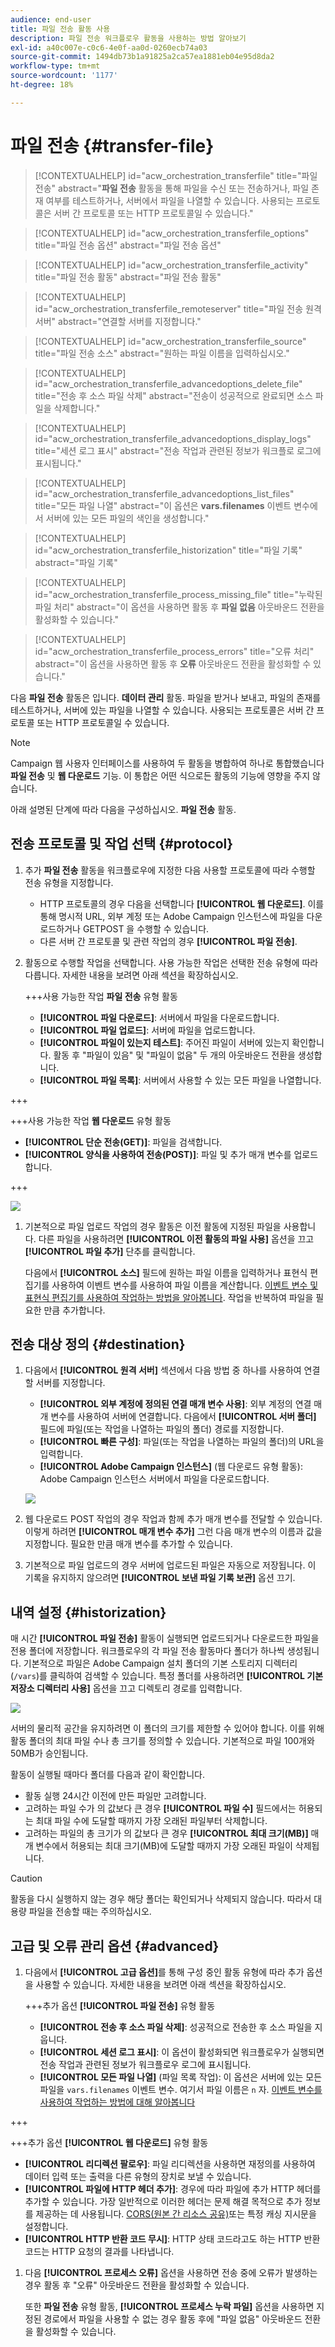 ```yaml
---
audience: end-user
title: 파일 전송 활동 사용
description: 파일 전송 워크플로우 활동을 사용하는 방법 알아보기
exl-id: a40c007e-c0c6-4e0f-aa0d-0260ecb74a03
source-git-commit: 1494db73b1a91825a2ca57ea1881eb04e95d8da2
workflow-type: tm+mt
source-wordcount: '1177'
ht-degree: 18%

---
```


# 파일 전송 {#transfer-file}

>[!CONTEXTUALHELP]
>id="acw_orchestration_transferfile"
>title="파일 전송"
>abstract="**파일 전송** 활동을 통해 파일을 수신 또는 전송하거나, 파일 존재 여부를 테스트하거나, 서버에서 파일을 나열할 수 있습니다. 사용되는 프로토콜은 서버 간 프로토콜 또는 HTTP 프로토콜일 수 있습니다."

>[!CONTEXTUALHELP]
>id="acw_orchestration_transferfile_options"
>title="파일 전송 옵션"
>abstract="파일 전송 옵션"

>[!CONTEXTUALHELP]
>id="acw_orchestration_transferfile_activity"
>title="파일 전송 활동"
>abstract="파일 전송 활동"

>[!CONTEXTUALHELP]
>id="acw_orchestration_transferfile_remoteserver"
>title="파일 전송 원격 서버"
>abstract="연결할 서버를 지정합니다."

>[!CONTEXTUALHELP]
>id="acw_orchestration_transferfile_source"
>title="파일 전송 소스"
>abstract="원하는 파일 이름을 입력하십시오."

>[!CONTEXTUALHELP]
>id="acw_orchestration_transferfile_advancedoptions_delete_file"
>title="전송 후 소스 파일 삭제"
>abstract="전송이 성공적으로 완료되면 소스 파일을 삭제합니다."

>[!CONTEXTUALHELP]
>id="acw_orchestration_transferfile_advancedoptions_display_logs"
>title="세션 로그 표시"
>abstract="전송 작업과 관련된 정보가 워크플로 로그에 표시됩니다."

>[!CONTEXTUALHELP]
>id="acw_orchestration_transferfile_advancedoptions_list_files"
>title="모든 파일 나열"
>abstract="이 옵션은 **vars.filenames** 이벤트 변수에서 서버에 있는 모든 파일의 색인을 생성합니다."

>[!CONTEXTUALHELP]
>id="acw_orchestration_transferfile_historization"
>title="파일 기록"
>abstract="파일 기록"

>[!CONTEXTUALHELP]
>id="acw_orchestration_transferfile_process_missing_file"
>title="누락된 파일 처리"
>abstract="이 옵션을 사용하면 활동 후 **파일 없음** 아웃바운드 전환을 활성화할 수 있습니다."

>[!CONTEXTUALHELP]
>id="acw_orchestration_transferfile_process_errors"
>title="오류 처리"
>abstract="이 옵션을 사용하면 활동 후 **오류** 아웃바운드 전환을 활성화할 수 있습니다."

다음 **파일 전송** 활동은 입니다. **데이터 관리** 활동. 파일을 받거나 보내고, 파일의 존재를 테스트하거나, 서버에 있는 파일을 나열할 수 있습니다. 사용되는 프로토콜은 서버 간 프로토콜 또는 HTTP 프로토콜일 수 있습니다.

>[!NOTE]
>
>Campaign 웹 사용자 인터페이스를 사용하여 두 활동을 병합하여 하나로 통합했습니다 **파일 전송** 및 **웹 다운로드** 기능. 이 통합은 어떤 식으로든 활동의 기능에 영향을 주지 않습니다.

아래 설명된 단계에 따라 다음을 구성하십시오. **파일 전송** 활동.

## 전송 프로토콜 및 작업 선택 {#protocol}

1. 추가 **파일 전송** 활동을 워크플로우에 지정한 다음 사용할 프로토콜에 따라 수행할 전송 유형을 지정합니다.

   * HTTP 프로토콜의 경우 다음을 선택합니다 **[!UICONTROL 웹 다운로드]**. 이를 통해 명시적 URL, 외부 계정 또는 Adobe Campaign 인스턴스에 파일을 다운로드하거나 GETPOST 을 수행할 수 있습니다.
   * 다른 서버 간 프로토콜 및 관련 작업의 경우 **[!UICONTROL 파일 전송]**.

1. 활동으로 수행할 작업을 선택합니다. 사용 가능한 작업은 선택한 전송 유형에 따라 다릅니다. 자세한 내용을 보려면 아래 섹션을 확장하십시오.

   +++사용 가능한 작업 **파일 전송** 유형 활동

   * **[!UICONTROL 파일 다운로드]**: 서버에서 파일을 다운로드합니다.
   * **[!UICONTROL 파일 업로드]**: 서버에 파일을 업로드합니다.
   * **[!UICONTROL 파일이 있는지 테스트]**: 주어진 파일이 서버에 있는지 확인합니다. 활동 후 &quot;파일이 있음&quot; 및 &quot;파일이 없음&quot; 두 개의 아웃바운드 전환을 생성합니다.
   * **[!UICONTROL 파일 목록]**: 서버에서 사용할 수 있는 모든 파일을 나열합니다.

+++

   +++사용 가능한 작업 **웹 다운로드** 유형 활동

   * **[!UICONTROL 단순 전송(GET)]**: 파일을 검색합니다.
   * **[!UICONTROL 양식을 사용하여 전송(POST)]**: 파일 및 추가 매개 변수를 업로드합니다.

+++

   ![](../assets/workflow-transfer-file-action.png)

1. 기본적으로 파일 업로드 작업의 경우 활동은 이전 활동에 지정된 파일을 사용합니다. 다른 파일을 사용하려면 **[!UICONTROL 이전 활동의 파일 사용]** 옵션을 끄고 **[!UICONTROL 파일 추가]** 단추를 클릭합니다.

   다음에서 **[!UICONTROL 소스]** 필드에 원하는 파일 이름을 입력하거나 표현식 편집기를 사용하여 이벤트 변수를 사용하여 파일 이름을 계산합니다. [이벤트 변수 및 표현식 편집기를 사용하여 작업하는 방법을 알아봅니다](../event-variables.md). 작업을 반복하여 파일을 필요한 만큼 추가합니다.

## 전송 대상 정의 {#destination}

1. 다음에서 **[!UICONTROL 원격 서버]** 섹션에서 다음 방법 중 하나를 사용하여 연결할 서버를 지정합니다.

   * **[!UICONTROL 외부 계정에 정의된 연결 매개 변수 사용]**: 외부 계정의 연결 매개 변수를 사용하여 서버에 연결합니다. 다음에서 **[!UICONTROL 서버 폴더]** 필드에 파일(또는 작업을 나열하는 파일의 폴더) 경로를 지정합니다.
   * **[!UICONTROL 빠른 구성]**: 파일(또는 작업을 나열하는 파일의 폴더)의 URL을 입력합니다.
   * **[!UICONTROL Adobe Campaign 인스턴스]** (웹 다운로드 유형 활동): Adobe Campaign 인스턴스 서버에서 파일을 다운로드합니다.

   ![](../assets/workflow-transfer-file-server.png)

1. 웹 다운로드 POST 작업의 경우 작업과 함께 추가 매개 변수를 전달할 수 있습니다. 이렇게 하려면 **[!UICONTROL 매개 변수 추가]** 그런 다음 매개 변수의 이름과 값을 지정합니다. 필요한 만큼 매개 변수를 추가할 수 있습니다.

1. 기본적으로 파일 업로드의 경우 서버에 업로드된 파일은 자동으로 저장됩니다. 이 기록을 유지하지 않으려면 **[!UICONTROL 보낸 파일 기록 보관]** 옵션 끄기.

## 내역 설정 {#historization}

매 시간 **[!UICONTROL 파일 전송]** 활동이 실행되면 업로드되거나 다운로드한 파일을 전용 폴더에 저장합니다. 워크플로우의 각 파일 전송 활동마다 폴더가 하나씩 생성됩니다. 기본적으로 파일은 Adobe Campaign 설치 폴더의 기본 스토리지 디렉터리(`/vars`)를 클릭하여 검색할 수 있습니다. 특정 폴더를 사용하려면 **[!UICONTROL 기본 저장소 디렉터리 사용]** 옵션을 끄고 디렉토리 경로를 입력합니다.

![](../assets/workflow-transfer-file-historization.png)

서버의 물리적 공간을 유지하려면 이 폴더의 크기를 제한할 수 있어야 합니다. 이를 위해 활동 폴더의 최대 파일 수나 총 크기를 정의할 수 있습니다. 기본적으로 파일 100개와 50MB가 승인됩니다.

활동이 실행될 때마다 폴더를 다음과 같이 확인합니다.

* 활동 실행 24시간 이전에 만든 파일만 고려합니다.
* 고려하는 파일 수가 의 값보다 큰 경우 **[!UICONTROL 파일 수]** 필드에서는 허용되는 최대 파일 수에 도달할 때까지 가장 오래된 파일부터 삭제합니다.
* 고려하는 파일의 총 크기가 의 값보다 큰 경우 **[!UICONTROL 최대 크기(MB)]** 매개 변수에서 허용되는 최대 크기(MB)에 도달할 때까지 가장 오래된 파일이 삭제됩니다.

>[!CAUTION]
>
>활동을 다시 실행하지 않는 경우 해당 폴더는 확인되거나 삭제되지 않습니다. 따라서 대용량 파일을 전송할 때는 주의하십시오.

## 고급 및 오류 관리 옵션 {#advanced}

1. 다음에서 **[!UICONTROL 고급 옵션]**&#x200B;를 통해 구성 중인 활동 유형에 따라 추가 옵션을 사용할 수 있습니다. 자세한 내용을 보려면 아래 섹션을 확장하십시오.

   +++추가 옵션 **[!UICONTROL 파일 전송]** 유형 활동

   * **[!UICONTROL 전송 후 소스 파일 삭제]**: 성공적으로 전송한 후 소스 파일을 지웁니다.
   * **[!UICONTROL 세션 로그 표시]**: 이 옵션이 활성화되면 워크플로우가 실행되면 전송 작업과 관련된 정보가 워크플로우 로그에 표시됩니다.
   * **[!UICONTROL 모든 파일 나열]** (파일 목록 작업): 이 옵션은 서버에 있는 모든 파일을 `vars.filenames` 이벤트 변수. 여기서 파일 이름은 `n` 자. [이벤트 변수를 사용하여 작업하는 방법에 대해 알아봅니다](../event-variables.md)

+++

   +++추가 옵션 **[!UICONTROL 웹 다운로드]** 유형 활동

   * **[!UICONTROL 리디렉션 팔로우]**: 파일 리디렉션을 사용하면 재정의를 사용하여 데이터 입력 또는 출력을 다른 유형의 장치로 보낼 수 있습니다.
   * **[!UICONTROL 파일에 HTTP 헤더 추가]**: 경우에 따라 파일에 추가 HTTP 헤더를 추가할 수 있습니다. 가장 일반적으로 이러한 헤더는 문제 해결 목적으로 추가 정보를 제공하는 데 사용됩니다. [CORS(원본 간 리소스 공유)](https://developer.mozilla.org/docs/Web/HTTP/CORS)또는 특정 캐싱 지시문을 설정합니다.
   * **[!UICONTROL HTTP 반환 코드 무시]**: HTTP 상태 코드라고도 하는 HTTP 반환 코드는 HTTP 요청의 결과를 나타냅니다.

1. 다음 **[!UICONTROL 프로세스 오류]** 옵션을 사용하면 전송 중에 오류가 발생하는 경우 활동 후 &quot;오류&quot; 아웃바운드 전환을 활성화할 수 있습니다.

   또한 **파일 전송** 유형 활동, **[!UICONTROL 프로세스 누락 파일]** 옵션을 사용하면 지정된 경로에서 파일을 사용할 수 없는 경우 활동 후에 &quot;파일 없음&quot; 아웃바운드 전환을 활성화할 수 있습니다.
